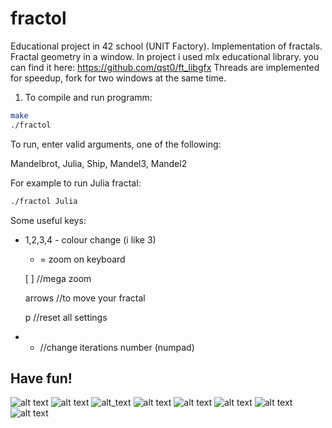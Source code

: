 # fractol
Educational project in 42 school (UNIT Factory). Implementation of fractals. Fractal geometry in a window.
In project i used mlx educational library. you can find it here:
https://github.com/qst0/ft_libgfx
Threads are implemented for speedup, fork for two windows at the same time.

1. To compile and run programm:
```bash
make
./fractol
```
To run, enter valid arguments, one of the following:

Mandelbrot, Julia, Ship, Mandel3, Mandel2

For example to run Julia fractal:
```bash
./fractol Julia
```
Some useful keys: 

* 1,2,3,4 - colour change (i like 3)
  
  - = zoom on keyboard
  
  [ ] //mega zoom
  
  arrows //to move your fractal
  
  p //reset all settings
 
 + - //change iterations number (numpad)

 ## Have fun!

![alt text](https://github.com/Wantiklo/fractol/blob/master/screenshots/1.png)
![alt text](https://github.com/Wantiklo/fractol/blob/master/screenshots/Gif1(creal_c_imag_change).gif)
![alt_text](https://github.com/Wantiklo/fractol/blob/master/screenshots/Gif2.gif)
![alt text](https://github.com/Wantiklo/fractol/blob/master/screenshots/3.png)
![alt text](https://github.com/Wantiklo/fractol/blob/master/screenshots/4.png)
![alt text](https://github.com/Wantiklo/fractol/blob/master/screenshots/5.png)
![alt text](https://github.com/Wantiklo/fractol/blob/master/screenshots/6.png)
![alt text](https://github.com/Wantiklo/fractol/blob/master/screenshots/7.png)
